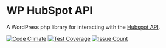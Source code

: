 # WP HubSpot API
A WordPress php library for interacting with the [Hubspot API](https://developers.hubspot.com/docs/overview).

[![Code Climate](https://codeclimate.com/repos/57d6f688a2e25d069c000ed0/badges/a59ce4ef147b016ea0cd/gpa.svg)](https://codeclimate.com/repos/57d6f688a2e25d069c000ed0/feed)
[![Test Coverage](https://codeclimate.com/repos/57d6f688a2e25d069c000ed0/badges/a59ce4ef147b016ea0cd/coverage.svg)](https://codeclimate.com/repos/57d6f688a2e25d069c000ed0/coverage)
[![Issue Count](https://codeclimate.com/repos/57d6f688a2e25d069c000ed0/badges/a59ce4ef147b016ea0cd/issue_count.svg)](https://codeclimate.com/repos/57d6f688a2e25d069c000ed0/feed)

